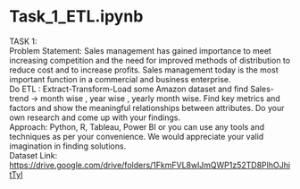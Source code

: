 # Task_1_ETL.ipynb
TASK 1:  
Problem Statement:  Sales management has gained importance to meet increasing competition and the need for improved methods of distribution to reduce cost and to increase profits. Sales management today is the most important function in a commercial and business enterprise.  
Do ETL : Extract-Transform-Load some Amazon dataset and find Sales-trend -> month wise , year wise , yearly month wise. Find key metrics and factors and show the meaningful relationships between attributes. Do your own research and come up with your findings.  
Approach:  Python, R, Tableau, Power BI or you can use any tools and techniques as per your convenience. We would appreciate your valid imagination in finding solutions.  
Dataset Link:  https://drive.google.com/drive/folders/1FkmFVL8wlJmQWP1z52TD8PlhOJhitTyI
